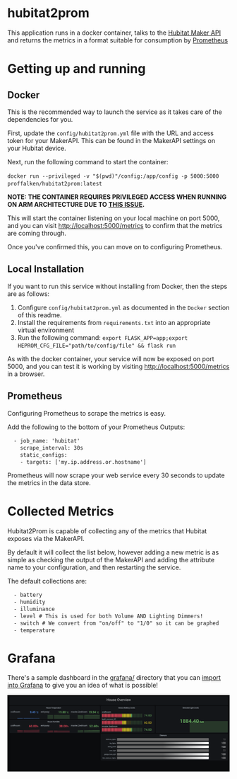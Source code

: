 # hubitat2prom

This application runs in a docker container, talks to the 
[Hubitat Maker API](https://docs.hubitat.com/index.php?title=Maker_API)
and returns the metrics in a format suitable for consumption by
 [Prometheus](https://prometheus.io)

# Getting up and running

## Docker

This is the recommended way to launch the service as it takes care of the dependencies for you.

First, update the `config/hubitat2prom.yml` file with the URL and access token for your MakerAPI.  This can be found
in the MakerAPI settings on your Hubitat device.

Next, run the following command to start the container:

`docker run --privileged -v "$(pwd)"/config:/app/config -p 5000:5000 proffalken/hubitat2prom:latest`

**NOTE: THE CONTAINER REQUIRES PRIVILEGED ACCESS WHEN RUNNING ON ARM ARCHITECTURE DUE TO [THIS ISSUE](https://github.com/BudgetSmartHome/hubitat2prom/issues/4).**

This will start the container listening on your local machine on port 5000, and you can visit 
[http://localhost:5000/metrics](http://localhost:5000/metrics) to confirm that the metrics are coming through.

Once you've confirmed this, you can move on to configuring Prometheus.

## Local Installation

If you want to run this service without installing from Docker, then the steps are as follows:

   1. Configure `config/hubitat2prom.yml` as documented in the `Docker` section of this readme.
   2. Install the requirements from `requirements.txt` into an appropriate virtual environment
   3. Run the following command: `export FLASK_APP=app;export HEPROM_CFG_FILE="path/to/config/file" && flask run`

As with the docker container, your service will now be exposed on port 5000, and you can test it is working
by visiting [http://localhost:5000/metrics](http://localhost:5000/metrics) in a browser.

## Prometheus

Configuring Prometheus to scrape the metrics is easy.

Add the following to the bottom of your Prometheus Outputs:

```
  - job_name: 'hubitat'
    scrape_interval: 30s
    static_configs:
    - targets: ['my.ip.address.or.hostname']
```

Prometheus will now scrape your web service every 30 seconds to update the metrics in the data store.

# Collected Metrics

Hubitat2Prom is capable of collecting any of the metrics that Hubitat exposes via the MakerAPI.

By default it will collect the list below, however adding a new metric is as simple as checking the output of the MakerAPI and adding the attribute name to your configuration, and then restarting the service.

The default collections are:

```
  - battery
  - humidity
  - illuminance
  - level # This is used for both Volume AND Lighting Dimmers!
  - switch # We convert from "on/off" to "1/0" so it can be graphed
  - temperature
```

# Grafana

There's a sample dashboard in the [grafana/](grafana) directory that you can [import into Grafana](https://grafana.com/docs/grafana/latest/dashboards/export-import/#importing-a-dashboard) to give you an idea of what is possible!

![The sample Grafana dashboard](/screenshots/Hubitat2promOverview.png)
